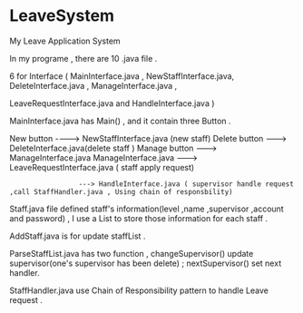 # LeaveSystem
My Leave Application System

In my programe , there are 10 .java file .


6 for Interface ( MainInterface.java , NewStaffInterface.java, DeleteInterface.java , ManageInterface.java ,

 LeaveRequestInterface.java and HandleInterface.java ) 

 MainInterface.java has Main()  , and it contain three Button . 

 New button  ---->  NewStaffInterface.java (new staff)
 Delete button ---> DeleteInterface.java(delete staff )
 Manage button ---> ManageInterface.java 
                    ManageInterface.java ---> LeaveRequestInterface.java ( staff apply request)
                                         
					 ---> HandleInterface.java ( supervisor handle request ,call StaffHandler.java , Using chain of responsbility)
 

Staff.java file defined staff's information(level ,name ,supervisor ,account and password) , I use a List<String> to store those information for each staff . 

AddStaff.java is for update staffList . 

ParseStaffList.java has two function , 
changeSupervisor() update supervisor(one's supervisor has been delete) ; nextSupervisor() set next handler. 


StaffHandler.java use Chain of Responsibility pattern  to handle Leave request . 
 
